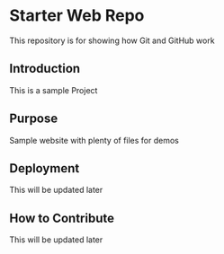 # Starter Web Repo

This repository is for showing how Git and GitHub work

## Introduction

This is a sample Project

## Purpose

Sample website with plenty of files for demos

## Deployment

This will be updated later

## How to Contribute

This will be updated later
